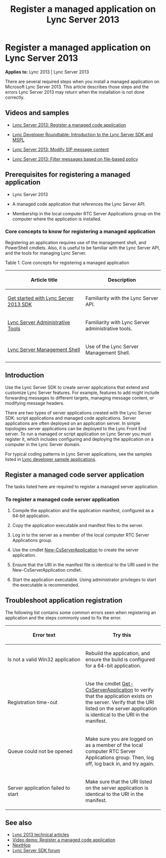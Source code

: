 ﻿---
title: Register a managed application on Lync Server 2013
TOCTitle: Register a managed application on Lync Server 2013
ms:assetid: b69d571e-eacc-494a-9a74-047468265b20
ms:mtpsurl: https://msdn.microsoft.com/library/Dn600167(v=office.15)
ms:contentKeyID: 61055790
ms.date: 07/25/2014
mtps_version: v=office.15
---

# Register a managed application on Lync Server 2013

**Applies to:** Lync 2013 | Lync Server 2013

There are several required steps when you install a managed application on Microsoft Lync Server 2013. This article describes those steps and the errors Lync Server 2013 may return when the installation is not done correctly.

## Videos and samples

- [Lync Server 2013: Register a managed code application](http://channel9.msdn.com/posts/lync-server-2013-register-a-managed-code-application)

- [Lync Developer Roundtable: Introduction to the Lync Server SDK and MSPL](http://channel9.msdn.com/posts/lync-developer-roundtable-introduction-to-lync-server-2013-sdk-and-mspl)

- [Lync Server 2013: Modify SIP message content](http://code.msdn.microsoft.com/lync-server-2013-modify-37847bc4)

- [Lync Server 2013: Filter messages based on file-based policy](http://code.msdn.microsoft.com/lync-server-2013-filter-2bd7aae7)


## Prerequisites for registering a managed application

- Lync Server 2013

- A managed code application that references the Lync Server API.

- Membership in the local computer RTC Server Applications group on the computer where the application is installed.

### Core concepts to know for registering a managed application

Registering an application requires use of the management shell, and PowerShell cmdlets. Also, it is useful to be familiar with the Lync Server API, and the tools for managing Lync Server.

Table 1. Core concepts for registering a managed application

<table>
<colgroup>
<col style="width: 50%" />
<col style="width: 50%" />
</colgroup>
<thead>
<tr class="header">
<th><p>Article title</p></th>
<th><p>Description</p></th>
</tr>
</thead>
<tbody>
<tr class="odd">
<td><p><a href="../server-sdk/get-started-with-lync-server-2013-sdk.md">Get started with Lync Server 2013 SDK</a></p></td>
<td><p>Familiarity with the Lync Server API.</p></td>
</tr>
<tr class="even">
<td><p><a href="http://technet.microsoft.com/library/gg195756.aspx">Lync Server Administrative Tools</a></p></td>
<td><p>Familiarity with Lync Server administrative tools.</p></td>
</tr>
<tr class="odd">
<td><p><a href="http://technet.microsoft.com/library/gg398474.aspx">Lync Server Management Shell</a></p></td>
<td><p>Use of the Lync Server Management Shell.</p></td>
</tr>
</tbody>
</table>


## Introduction

Use the Lync Server SDK to create server applications that extend and customize Lync Server features. For example, features to add might include forwarding messages to different targets, managing message content, or modifying message headers.

There are two types of server applications created with the Lync Server SDK: script applications and managed code applications. Server applications are often deployed on an application server. In simple topologies server applications can be deployed to the Lync Front End server. To run a managed or script application on Lync Server you must register it, which includes configuring and deploying the application on a computer in the Lync Server domain.

For typical coding patterns in Lync Server applications, see the samples listed in [Lync developer sample applications](lync-developer-sample-applications.md).

## Register a managed code server application

The tasks listed here are required to register a managed server application.

### To register a managed code server application

1.  Compile the application and the application manifest, configured as a 64-bit application.

2.  Copy the application executable and manifest files to the server.

3.  Log in to the server as a member of the local computer RTC Server Applications group.

4.  Use the cmdlet [New-CsServerApplication](http://technet.microsoft.com/library/gg398096.aspx) to create the server application.

5.  Ensure that the URI in the manifest file is identical to the URI used in the New-CsServerApplication cmdlet.

6.  Start the application executable. Using administrator privileges to start the executable is recommended.

## Troubleshoot application registration

The following list contains some common errors seen when registering an application and the steps commonly used to fix the error.

<table>
<colgroup>
<col style="width: 50%" />
<col style="width: 50%" />
</colgroup>
<thead>
<tr class="header">
<th><p>Error text</p></th>
<th><p>Try this</p></th>
</tr>
</thead>
<tbody>
<tr class="odd">
<td><p>Is not a valid Win32 application</p></td>
<td><p>Rebuild the application, and ensure the build is configured for a 64-bit application.</p></td>
</tr>
<tr class="even">
<td><p>Registration time-out</p></td>
<td><p>Use the cmdlet <a href="http://technet.microsoft.com/library/gg425948.aspx">Get-CsServerApplication</a> to verify that the application exists on the server. Verify that the URI listed on the server application is identical to the URI in the manifest.</p></td>
</tr>
<tr class="odd">
<td><p>Queue could not be opened</p></td>
<td><p>Make sure you are logged on as a member of the local computer RTC Server Applications group. Then, log off, log back in, and try again.</p></td>
</tr>
<tr class="even">
<td><p>Server application failed to start</p></td>
<td><p>Make sure that the URI listed on the server application is identical to the URI in the manifest.</p></td>
</tr>
</tbody>
</table>


## See also

- [Lync 2013 technical articles](lync-2013-technical-articles.md)
- [Video demo: Register a managed code application](http://channel9.msdn.com/posts/lync-server-2013-register-a-managed-code-application)
- [NextHop](http://blogs.technet.com/b/nexthop/)
- [Lync Server SDK forum](http://social.msdn.microsoft.com/forums/lync/home?forum=communicationsserversdk%26filter=alltypes%26sort=lastpostdesc)

